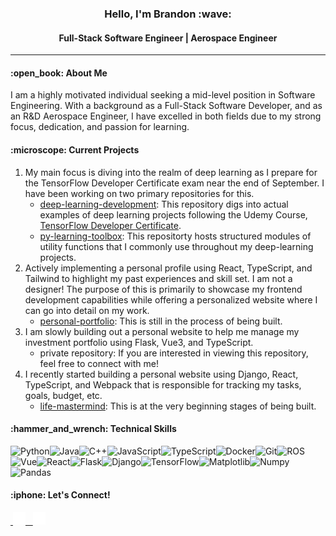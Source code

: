 <h3 align="middle">
  Hello, I'm Brandon :wave:
  <h4 align="middle">Full-Stack Software Engineer | Aerospace Engineer</h4>
</h3>

<hr/>

<h4>:open_book: About Me</h4>
I am a highly motivated individual seeking a mid-level position in Software Engineering. With a background as a Full-Stack Software Developer, and as an R&D Aerospace Engineer, I have excelled in both fields due to my strong focus, dedication, and passion for learning.

<h4>:microscope: Current Projects</h4>
<ol>
  <li>
    My main focus is diving into the realm of deep learning as I prepare for the TensorFlow Developer Certificate exam near the end of September. I have been working on two primary repositories for this.
    <ul>
      <li>
        <a href="https://github.com/bkubick/deep-learning-development">deep-learning-development</a>: This repository digs into actual examples of deep learning
    projects following the Udemy Course, <a href="https://www.udemy.com/course/tensorflow-developer-certificate-machine-learning-zero-to-mastery/learn/lecture/25125208?start=1#content">TensorFlow Developer Certificate</a>.
      </li>
      <li>
        <a href="https://github.com/bkubick/py-learning-toolbox">py-learning-toolbox</a>: This repositorty hosts structured modules of utility functions that I commonly use throughout my deep-learning projects.
      </li>
    </ul>
  </li>
  <li>
    Actively implementing a personal profile using React, TypeScript, and Tailwind to highlight my past experiences and skill set. I am not a designer! The purpose of this is primarily to showcase my frontend development capabilities while offering a personalized website where I can go into detail on my work.
      <ul>
        <li>
          <a href="https://github.com/bkubick/personal-portfolio">personal-portfolio</a>: This is still in the process of being built.
        </li>
      </ul>
  </li>
  <li>
    I am slowly building out a personal website to help me manage my investment portfolio using Flask, Vue3, and TypeScript.
    <ul>
      <li>
        private repository: If you are interested in viewing this repository, feel free to connect with me!
      </li>
    </ul>
  </li>
  <li>
    I recently started building a personal website using Django, React, TypeScript, and Webpack that is responsible for tracking my tasks, goals, budget, etc.
    <ul>
      <li>
        <a href="https://github.com/bkubick/life-mastermind">life-mastermind</a>: This is at the very beginning stages of being built.
      </li>
    </ul>
  </li>
</ol>

<h4>:hammer_and_wrench: Technical Skills</h4>
<!-- https://github.com/Ileriayo/markdown-badges -->
<img alt="Python" align="left" src="https://img.shields.io/badge/python-3670A0?style=for-the-badge&logo=python&logoColor=ffdd54"/>
<img alt="Java" align="left" src="https://img.shields.io/badge/java-%23ED8B00.svg?style=for-the-badge&logo=openjdk&logoColor=white"/>
<img alt="C++" align="left" src="https://img.shields.io/badge/c++-%2300599C.svg?style=for-the-badge&logo=c%2B%2B&logoColor=white"/>
<img alt="JavaScript" align="left" src="https://img.shields.io/badge/javascript-%23323330.svg?style=for-the-badge&logo=javascript&logoColor=%23F7DF1E"/>
<img alt="TypeScript" align="left" src="https://img.shields.io/badge/typescript-%23007ACC.svg?style=for-the-badge&logo=typescript&logoColor=white"/>
<img alt="Docker" align="left" src="https://img.shields.io/badge/docker-%230db7ed.svg?style=for-the-badge&logo=docker&logoColor=white"/>
<img alt="Git" align="left" src="https://img.shields.io/badge/git-%23F05033.svg?style=for-the-badge&logo=git&logoColor=white"/>
<img alt="ROS" align="left" src="https://img.shields.io/badge/ros-%230A0FF9.svg?style=for-the-badge&logo=ros&logoColor=white"/>
<img alt="Vue" align="left" src="https://img.shields.io/badge/vuejs-%2335495e.svg?style=for-the-badge&logo=vuedotjs&logoColor=%234FC08D"/>
<img alt="React" align="left" src="https://img.shields.io/badge/react-%2320232a.svg?style=for-the-badge&logo=react&logoColor=%2361DAFB"/>
<img alt="Flask" align="left" src="https://img.shields.io/badge/flask-%23000.svg?style=for-the-badge&logo=flask&logoColor=white"/>
<img alt="Django" align="left" src="https://img.shields.io/badge/django-%23092E20.svg?style=for-the-badge&logo=django&logoColor=white"/>
<img alt="TensorFlow" align="left" src="https://img.shields.io/badge/TensorFlow-%23FF6F00.svg?style=for-the-badge&logo=TensorFlow&logoColor=whitee"/>
<img alt="Matplotlib" align="left" src="https://img.shields.io/badge/Matplotlib-%23ffffff.svg?style=for-the-badge&logo=Matplotlib&logoColor=black)"/>
<img alt="Numpy" align="left" src="https://img.shields.io/badge/numpy-%23013243.svg?style=for-the-badge&logo=numpy&logoColor=white"/>
<img alt="Pandas" src="https://img.shields.io/badge/pandas-%23150458.svg?style=for-the-badge&logo=pandas&logoColor=white"/>

<h4>:iphone: Let's Connect!</h4>
<a href="https://www.linkedin.com/in/brandonkubick/" stlye="padding-right:30px;">
  &nbsp;<img width="20" src="https://github.com/bkubick/bkubick/blob/main/linked_in.svg" alt="LinkedIn" /> &nbsp;
</a>


<a href="https://github.com/bkubick" >
  <img width="20" src="https://github.com/bkubick/bkubick/blob/main/github.svg" alt="GitHub" />
</a>
